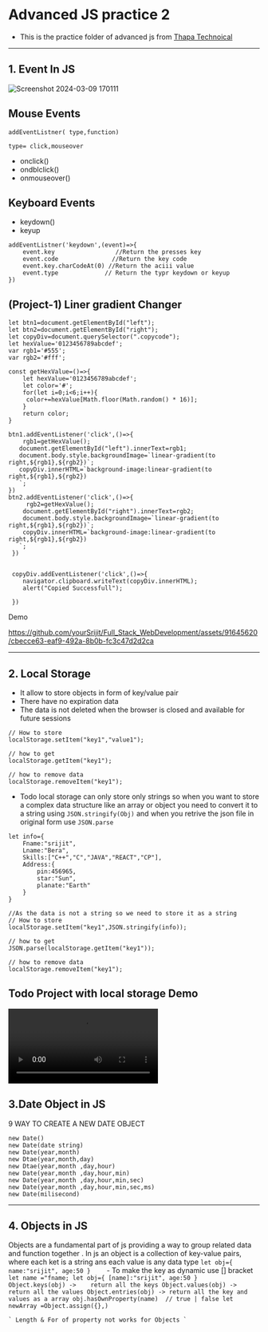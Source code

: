 # Advanced JS practice 2
- This is the practice folder of advanced js from [Thapa Technoical](https://youtu.be/YwsOCN8woA8?si=vjtXdh9nqPtQ0-3Y)  
---

## 1. Event In JS

![Screenshot 2024-03-09 170111](https://github.com/yourSrijit/Full_Stack_WebDevelopment/assets/91645620/49c85e30-d6db-4009-80b7-c5667745011a)

## Mouse Events
```
addEventListner( type,function)

type= click,mouseover
```
 
- onclick()
- ondblclick()
- onmouseover()

## Keyboard Events
- keydown()
- keyup
```
addEventListner('keydown',(event)=>{
    event.key                 //Return the presses key
    event.code               //Return the key code
    event.key.charCodeAt(0) //Return the aciii value
    event.type             // Return the typr keydown or keyup
})
```


## (Project-1) Liner gradient Changer 

```
let btn1=document.getElementById("left");
let btn2=document.getElementById("right");
let copyDiv=document.querySelector(".copycode");
let hexValue='0123456789abcdef';
var rgb1='#555';
var rgb2='#fff';

const getHexValue=()=>{ 
    let hexValue='0123456789abcdef';
    let color='#';
    for(let i=0;i<6;i++){
     color+=hexValue[Math.floor(Math.random() * 16)];
    }
    return color;
}

btn1.addEventListener('click',()=>{ 
    rgb1=getHexValue();
   document.getElementById("left").innerText=rgb1;
   document.body.style.backgroundImage=`linear-gradient(to right,${rgb1},${rgb2})`;
   copyDiv.innerHTML=`background-image:linear-gradient(to right,${rgb1},${rgb2})
   `;
})
btn2.addEventListener('click',()=>{ 
     rgb2=getHexValue();
    document.getElementById("right").innerText=rgb2;
    document.body.style.backgroundImage=`linear-gradient(to right,${rgb1},${rgb2})`;
    copyDiv.innerHTML=`background-image:linear-gradient(to right,${rgb1},${rgb2})
   `;
 })


 copyDiv.addEventListener('click',()=>{
    navigator.clipboard.writeText(copyDiv.innerHTML);
    alert("Copied Successfull");
    
 })
 ```

 Demo 
 
https://github.com/yourSrijit/Full_Stack_WebDevelopment/assets/91645620/cbecce63-eaf9-492a-8b0b-fc3c47d2d2ca


---

## 2. Local Storage
- It allow to store objects in form of key/value pair
- There have no expiration data
- The data is not deleted when the browser is closed and available for future sessions

```
// How to store 
localStorage.setItem("key1","value1");

// how to get 
localStorage.getItem("key1");

// how to remove data 
localStorage.removeItem("key1");

```

- Todo local storage can only store only strings so when you want to store a complex
data structure like an array or object you need to convert it to a string using `JSON.stringify(Obj)`
and when you retrive the json file in original form use `JSON.parse`

```
let info={
    Fname:"srijit",
    Lname:"Bera",
    Skills:["C++","C","JAVA","REACT","CP"],
    Address:{
        pin:456965,
        star:"Sun",
        planate:"Earth"
    }
}

//As the data is not a string so we need to store it as a string
// How to store 
localStorage.setItem("key1",JSON.stringify(info));

// how to get 
JSON.parse(localStorage.getItem("key1"));

// how to remove data 
localStorage.removeItem("key1");

```

## Todo Project with local storage Demo
 
 ![Demo Video](https://i.imgur.com/Re69tte.mp4)

## 3.Date Object in JS
  9 WAY TO CREATE A NEW DATE OBJECT
  ```
  new Date()
  new Date(date string)
  new Date(year,month)
  new Dtae(year,month,day)
  new Dtae(year,month ,day,hour)
  new Date(year,month ,day,hour,min)
  new Date(year,month ,day,hour,min,sec)
  new Date(year,month ,day,hour,min,sec,ms)
  new Date(milisecond)
  ```


---
  ## 4. Objects in JS

Objects are a fundamental part of js providing a way to group related data and function together . In js an object is a collection of key-value pairs,
where each ket is a string ans each value is any data type
    ```
    let obj={
        name:"srijit",
        age:50
    }    
    ```
    - To make the key as dynamic use [] bracket 
    ```
       let name ="fname;
      let obj={
        [name]:"srijit",
        age:50
    } 
    ```
    ```
    Object.keys(obj) ->    return all the keys
    Object.values(obj) ->  return all the values
    Object.entries(obj) -> return all the key and values as a array
    obj.hasOwnProperty(name)  // true | false
    let newArray =Object.assign({},)
    ```

    ` Length & For of property not works for Objects `